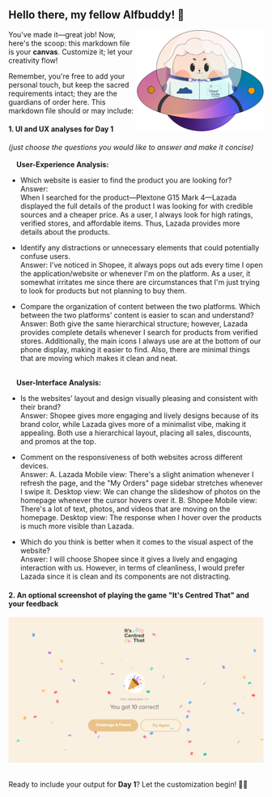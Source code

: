 ## Hello there, my fellow Alfbuddy! 💖

<img align="right" width="250px" src="../../assets/alf/alf-ufo.png">

You've made it—great job! Now, here's the scoop: this markdown file is your **canvas**. Customize it; let your creativity flow!

Remember, you're free to add your personal touch, but keep the sacred requirements intact; they are the guardians of order here. This markdown file should or may include:

#### 1. UI and UX analyses for Day 1

_(just choose the questions you would like to answer and make it concise)_
<br/><br/>
&nbsp;&nbsp;&nbsp;&nbsp;**User-Experience Analysis:**<br/>

-   Which website is easier to find the product you are looking for?<br/>
    Answer:  
    When I searched for the product—Plextone G15 Mark 4—Lazada displayed the full details of the product I was looking for with     credible sources and a cheaper price. As a user, I always look for high ratings, verified stores, and affordable items. Thus, Lazada provides more details about the products.

-   Identify any distractions or unnecessary elements that could potentially confuse users.<br/>
    Answer:
     I've noticed in Shopee, it always pops out ads every time I open the application/website or whenever I'm on the platform. As a user, it somewhat irritates me since there are circumstances that I'm just trying to look for products but not planning to buy them.


-   Compare the organization of content between the two platforms. Which between the two platforms’ content is easier to scan and understand?<br/>
    Answer:
    Both give the same hierarchical structure; however, Lazada provides complete details whenever I search for products from verified stores. Additionally, the main icons I always use are at the bottom of our phone display, making it easier to find. Also, there are minimal things that are moving which makes it clean and neat.

<br/> &nbsp;&nbsp;&nbsp;&nbsp;**User-Interface Analysis:**

-   Is the websites’ layout and design visually pleasing and consistent with their brand?<br/>
    Answer:
    Shopee gives more engaging and lively designs because of its brand color, while Lazada gives more of a minimalist vibe, making it appealing. Both use a hierarchical layout, placing all sales, discounts, and promos at the top.
    
-   Comment on the responsiveness of both websites across different devices.<br/>
    Answer:
    A. Lazada
    Mobile view: There's a slight animation whenever I refresh the page, and the "My Orders" page sidebar stretches whenever I swipe it.
    Desktop view: We can change the slideshow of photos on the homepage whenever the cursor hovers over it.
    B. Shopee
    Mobile view: There's a lot of text, photos, and videos that are moving on the homepage.
    Desktop view: The response when I hover over the products is much more visible than Lazada.

-   Which do you think is better when it comes to the visual aspect of the website?<br/>
    Answer:
     I will choose Shopee since it gives a lively and engaging interaction with us. However, in terms of cleanliness, I would prefer Lazada since it is clean and its components are not distracting.
    <br>

#### 2. An **optional** screenshot of playing the game **"It's Centred That"** and your feedback
![It's Centred That](398432236_3542224989327249_4523624184032708048_n.png)


<br>Ready to include your output for **Day 1**? Let the customization begin! 🚀✨

<!-- You may now delete and modify the content of this file -->

